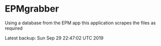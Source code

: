 # EPMgrabber
Using a database from the EPM app this application scrapes the files as required


Latest backup: Sun Sep 29 22:47:02 UTC 2019
